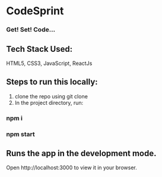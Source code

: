 # CodeSprint

### Get! Set! Code...

## Tech Stack Used:

HTML5, CSS3, JavaScript, ReactJs

## Steps to run this locally:

1. clone the repo using git clone
2. In the project directory, run:
### npm i
### npm start
## Runs the app in the development mode.
Open http://localhost:3000 to view it in your browser.
